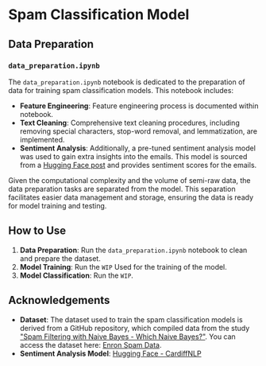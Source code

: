 # Spam Classification Model

## Data Preparation

### `data_preparation.ipynb`

The `data_preparation.ipynb` notebook is dedicated to the preparation of data for training spam classification models. This notebook includes:

- **Feature Engineering**: Feature engineering process is documented within notebook.
- **Text Cleaning**: Comprehensive text cleaning procedures, including removing special characters, stop-word removal, and lemmatization, are implemented.
- **Sentiment Analysis**: Additionally, a pre-tuned sentiment analysis model was used to gain extra insights into the emails. This model is sourced from a [Hugging Face post](https://huggingface.co/cardiffnlp/twitter-roberta-base-sentiment-latest) and provides sentiment scores for the emails.

Given the computational complexity and the volume of semi-raw data, the data preparation tasks are separated from the model. This separation facilitates easier data management and storage, ensuring the data is ready for model training and testing.

## How to Use

1. **Data Preparation**: Run the `data_preparation.ipynb` notebook to clean and prepare the dataset.
2. **Model Training**: Run the `WIP` Used for the training of the model.
3. **Model Classification**: Run the `WIP`.

## Acknowledgements

- **Dataset**: The dataset used to train the spam classification models is derived from a GitHub repository, which compiled data from the study ["Spam Filtering with Naive Bayes - Which Naive Bayes?"](https://nes.aueb.gr/ipl/nlp/pubs/ceas2006_paper.pdf). You can access the dataset here: [Enron Spam Data](https://github.com/MWiechmann/enron_spam_data).
- **Sentiment Analysis Model**: [Hugging Face - CardiffNLP](https://huggingface.co/cardiffnlp/twitter-roberta-base-sentiment-latest)
